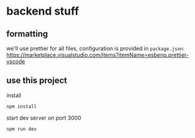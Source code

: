 # backend stuff

## formatting

we'll use prettier for all files, configuration is provided in `package.json`:
https://marketplace.visualstudio.com/items?itemName=esbenp.prettier-vscode

## use this project

install

```
npm install
```

start dev server on port 3000

```
npm run dev
```
